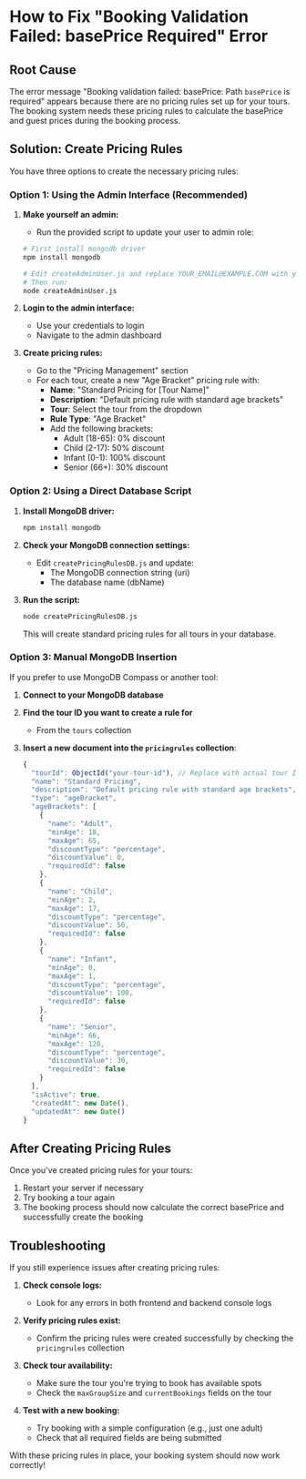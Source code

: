 # How to Fix "Booking Validation Failed: basePrice Required" Error

## Root Cause
The error message "Booking validation failed: basePrice: Path `basePrice` is required" appears because there are no pricing rules set up for your tours. The booking system needs these pricing rules to calculate the basePrice and guest prices during the booking process.

## Solution: Create Pricing Rules
You have three options to create the necessary pricing rules:

### Option 1: Using the Admin Interface (Recommended)

1. **Make yourself an admin:**
   - Run the provided script to update your user to admin role:
   ```bash
   # First install mongodb driver
   npm install mongodb
   
   # Edit createAdminUser.js and replace YOUR_EMAIL@EXAMPLE.COM with your email
   # Then run:
   node createAdminUser.js
   ```

2. **Login to the admin interface:**
   - Use your credentials to login
   - Navigate to the admin dashboard

3. **Create pricing rules:**
   - Go to the "Pricing Management" section
   - For each tour, create a new "Age Bracket" pricing rule with:
     - **Name**: "Standard Pricing for [Tour Name]"
     - **Description**: "Default pricing rule with standard age brackets"
     - **Tour**: Select the tour from the dropdown
     - **Rule Type**: "Age Bracket"
     - Add the following brackets:
       - Adult (18-65): 0% discount
       - Child (2-17): 50% discount
       - Infant (0-1): 100% discount
       - Senior (66+): 30% discount

### Option 2: Using a Direct Database Script

1. **Install MongoDB driver:**
   ```bash
   npm install mongodb
   ```

2. **Check your MongoDB connection settings:**
   - Edit `createPricingRulesDB.js` and update:
     - The MongoDB connection string (uri)
     - The database name (dbName)

3. **Run the script:**
   ```bash
   node createPricingRulesDB.js
   ```
   This will create standard pricing rules for all tours in your database.

### Option 3: Manual MongoDB Insertion

If you prefer to use MongoDB Compass or another tool:

1. **Connect to your MongoDB database**

2. **Find the tour ID you want to create a rule for**
   - From the `tours` collection

3. **Insert a new document into the `pricingrules` collection**:
   ```javascript
   {
     "tourId": ObjectId("your-tour-id"), // Replace with actual tour ID
     "name": "Standard Pricing",
     "description": "Default pricing rule with standard age brackets",
     "type": "ageBracket",
     "ageBrackets": [
       {
         "name": "Adult",
         "minAge": 18,
         "maxAge": 65,
         "discountType": "percentage",
         "discountValue": 0,
         "requiredId": false
       },
       {
         "name": "Child",
         "minAge": 2,
         "maxAge": 17,
         "discountType": "percentage",
         "discountValue": 50,
         "requiredId": false
       },
       {
         "name": "Infant",
         "minAge": 0,
         "maxAge": 1,
         "discountType": "percentage",
         "discountValue": 100,
         "requiredId": false
       },
       {
         "name": "Senior",
         "minAge": 66,
         "maxAge": 120,
         "discountType": "percentage",
         "discountValue": 30,
         "requiredId": false
       }
     ],
     "isActive": true,
     "createdAt": new Date(),
     "updatedAt": new Date()
   }
   ```

## After Creating Pricing Rules

Once you've created pricing rules for your tours:
1. Restart your server if necessary
2. Try booking a tour again
3. The booking process should now calculate the correct basePrice and successfully create the booking

## Troubleshooting

If you still experience issues after creating pricing rules:

1. **Check console logs:**
   - Look for any errors in both frontend and backend console logs

2. **Verify pricing rules exist:**
   - Confirm the pricing rules were created successfully by checking the `pricingrules` collection

3. **Check tour availability:**
   - Make sure the tour you're trying to book has available spots
   - Check the `maxGroupSize` and `currentBookings` fields on the tour

4. **Test with a new booking:**
   - Try booking with a simple configuration (e.g., just one adult)
   - Check that all required fields are being submitted

With these pricing rules in place, your booking system should now work correctly!
